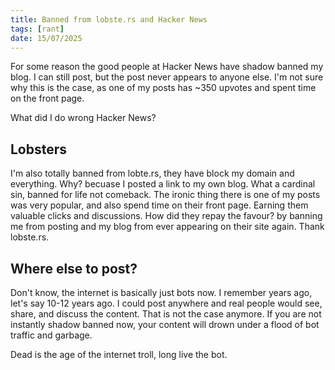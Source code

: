 ```yaml
---
title: Banned from lobste.rs and Hacker News
tags: [rant]
date: 15/07/2025
---
```


For some reason the good people at Hacker News have shadow banned my blog.
I can still post, but the post never appears to anyone else. I'm not sure
why this is the case, as one of my posts has ~350 upvotes and spent time on
the front page.

What did I do wrong Hacker News?

<!-- more -->

## Lobsters

I'm also totally banned from lobte.rs, they have block my domain and everything.
Why? becuase I posted a link to my own blog. What a cardinal sin, banned for life
not comeback. The ironic thing there is one of my posts was very popular, and also
spend time on their front page. Earning them valuable clicks and discussions. How
did they repay the favour? by banning me from posting and my blog from ever appearing
on their site again. Thank lobste.rs.

## Where else to post?

Don't know, the internet is basically just bots now. I remember years ago, let's say 10-12
years ago. I could post anywhere and real people would see, share, and discuss the content.
That is not the case anymore. If you are not instantly shadow banned now, your content will
drown under a flood of bot traffic and garbage.

Dead is the age of the internet troll, long live the bot.

